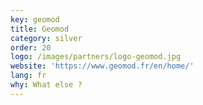 ```yaml
---
key: geomod
title: Geomod
category: silver
order: 20
logo: /images/partners/logo-geomod.jpg
website: 'https://www.geomod.fr/en/home/'
lang: fr
why: What else ?
---
```

